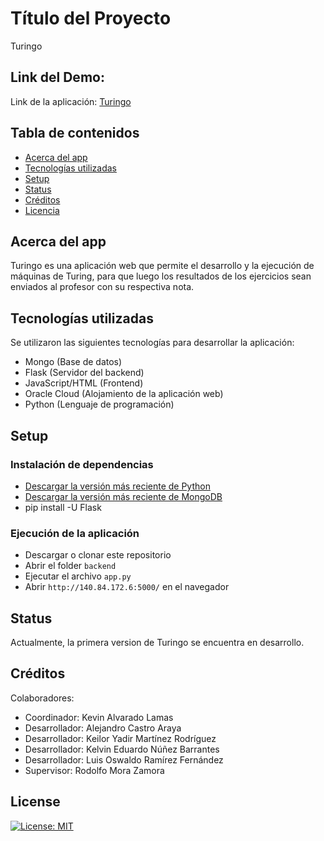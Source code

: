 # Título del Proyecto
Turingo

## Link del Demo:
Link de la aplicación: [Turingo](http://140.84.172.6:5000/)

## Tabla de contenidos

- [Acerca del app](#about)
- [Tecnologías utilizadas](#technologies)
- [Setup](#setup)
- [Status](#status)
- [Créditos](#credits)
- [Licencia](#license)

## Acerca del app
Turingo es una aplicación web que permite el desarrollo y la ejecución de máquinas de Turing, para que luego los resultados de los ejercicios sean enviados al profesor con su respectiva nota.


## Tecnologías utilizadas
Se utilizaron las siguientes tecnologías para desarrollar la aplicación:
- Mongo (Base de datos)
- Flask (Servidor del backend)
- JavaScript/HTML (Frontend)
- Oracle Cloud (Alojamiento de la aplicación web)
- Python (Lenguaje de programación)

## Setup

### Instalación de dependencias
- [Descargar la versión más reciente de Python](https://www.python.org/downloads/)
- [Descargar la versión más reciente de MongoDB](https://www.mongodb.com/try/download/community)
- pip install -U Flask

### Ejecución de la aplicación
- Descargar o clonar este repositorio
- Abrir el folder `backend`
- Ejecutar el archivo `app.py`
- Abrir `http://140.84.172.6:5000/` en el navegador


## Status
Actualmente, la primera version de Turingo se encuentra en desarrollo.

## Créditos
Colaboradores:
- Coordinador: Kevin Alvarado Lamas
- Desarrollador: Alejandro Castro Araya
- Desarrollador: Keilor Yadir Martínez Rodríguez
- Desarrollador: Kelvin Eduardo Núñez Barrantes
- Desarrollador: Luis Oswaldo Ramírez Fernández
- Supervisor: Rodolfo Mora Zamora


## License

[![License: MIT](https://img.shields.io/badge/License-MIT-yellow.svg)](https://opensource.org/licenses/MIT)
